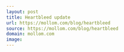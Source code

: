 ```yaml
---
layout: post
title: Heartbleed update
url: https://mollom.com/blog/heartbleed
source: https://mollom.com/blog/heartbleed
domain: mollom.com
image: 
---
```


